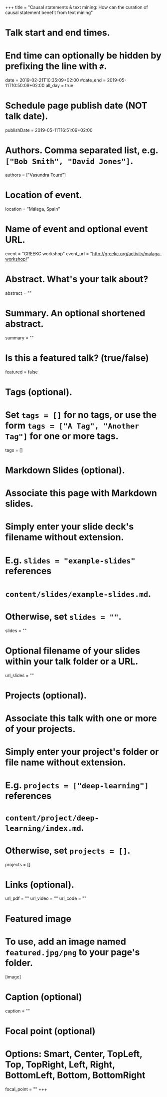 +++
title = "Causal statements & text mining: How can the curation of causal statement benefit from text mining"

# Talk start and end times.
#   End time can optionally be hidden by prefixing the line with `#`.
date = 2019-02-21T10:35:09+02:00
#date_end = 2019-05-11T10:50:09+02:00
all_day = true

# Schedule page publish date (NOT talk date).
publishDate = 2019-05-11T16:51:09+02:00

# Authors. Comma separated list, e.g. `["Bob Smith", "David Jones"]`.
authors = ["Vasundra Touré"]

# Location of event.
location = "Málaga, Spain"

# Name of event and optional event URL.
event = "GREEKC workshop"
event_url = "http://greekc.org/activity/malaga-workshop/"

# Abstract. What's your talk about?
abstract = ""

# Summary. An optional shortened abstract.
summary = ""

# Is this a featured talk? (true/false)
featured = false

# Tags (optional).
#   Set `tags = []` for no tags, or use the form `tags = ["A Tag", "Another Tag"]` for one or more tags.
tags = []

# Markdown Slides (optional).
#   Associate this page with Markdown slides.
#   Simply enter your slide deck's filename without extension.
#   E.g. `slides = "example-slides"` references 
#   `content/slides/example-slides.md`.
#   Otherwise, set `slides = ""`.
slides = ""

# Optional filename of your slides within your talk folder or a URL.
url_slides = ""

# Projects (optional).
#   Associate this talk with one or more of your projects.
#   Simply enter your project's folder or file name without extension.
#   E.g. `projects = ["deep-learning"]` references 
#   `content/project/deep-learning/index.md`.
#   Otherwise, set `projects = []`.
projects = []

# Links (optional).
url_pdf = ""
url_video = ""
url_code = ""

# Featured image
# To use, add an image named `featured.jpg/png` to your page's folder. 
[image]
  # Caption (optional)
  caption = ""

  # Focal point (optional)
  # Options: Smart, Center, TopLeft, Top, TopRight, Left, Right, BottomLeft, Bottom, BottomRight
  focal_point = ""
+++
